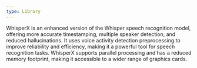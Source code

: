 ```yaml
---
type: Library
---
```


WhisperX is an enhanced version of the Whisper speech recognition model, offering more accurate timestamping, multiple speaker detection, and reduced hallucinations. It uses voice activity detection preprocessing to improve reliability and efficiency, making it a powerful tool for speech recognition tasks. WhisperX supports parallel processing and has a reduced memory footprint, making it accessible to a wider range of graphics cards.